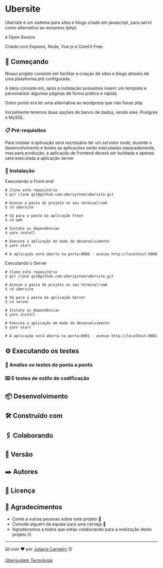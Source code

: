 # Ubersite

Ubersite é um sistema para sites e blogs criado em javascript, para servir como alternativa ao worpress (php)

é Open Source

Criado com Express, Node, Vue.js e CoreUI Free.

## 🚀 Começando

Nosso projeto consiste em facilitar a criação de sites e blogs através de uma plataforma pré configurada.

A ideia consiste em, após a instalação possamos inserir um template e personalizar algumas páginas de forma prática e rápida.

Outro ponto era ter uma alternativa ao wordpress que não fosse php.

Inicialmente teremos duas opções de banco de dados, sendo elas: Postgres e MySQL.

### 📋 Pré-requisitos

Para instalar a aplicação será necessário ter um servidor node, 
durante o desenvolvimento e testes as aplicações serão executadas separadamente, mas para produção, a aplicação de frontend deverá ser buildada e apenas será executada a aplicação server

### 🔧 Instalação

Executando o Front-end

```
# Clone este repositório
$ git clone git@github.com:ubersystem/ubersite.git

# Acesse a pasta do projeto no seu terminal/cmd
$ cd ubersite

# Vá para a pasta da aplicação Front
$ cd web

# Instale as dependências
$ yarn install

# Execute a aplicação em modo de desenvolvimento
$ yarn start

# A aplicação será aberta na porta:8080 - acesse http://localhost:8080
```

Executando o Server

```
# Clone este repositório
$ git clone git@github.com:ubersystem/ubersite.git

# Acesse a pasta do projeto no seu terminal/cmd
$ cd ubersite

# Vá para a pasta da aplicação Server
$ cd server

# Instale as dependências
$ yarn install

# Execute a aplicação em modo de desenvolvimento
$ yarn start

# A aplicação será aberta na porta:8081 - acesse http://localhost:8081
```


## ⚙️ Executando os testes


### 🔩 Analise os testes de ponta a ponta


### ⌨️ E testes de estilo de codificação


## 📦 Desenvolvimento


## 🛠️ Construído com


## 🖇️ Colaborando


## 📌 Versão


## ✒️ Autores


## 📄 Licença


## 🎁 Agradecimentos

* Conte a outras pessoas sobre este projeto 📢
* Convide alguém da equipe para uma cerveja 🍺 
* Agradecemos a todos que estão colaborando para a realização deste projeto 🤓.


---
⌨️ com ❤️ por [Juliano Carneiro](https://github.com/julianocarneiro) 😊

[Ubersystem Tecnologia](http://www.ubersystem.com.br)